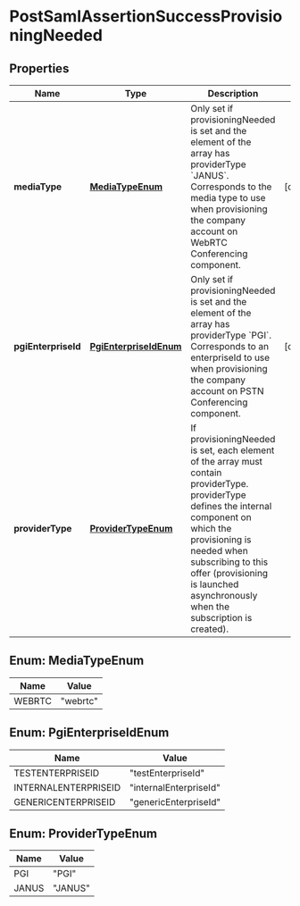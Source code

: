 

# PostSamlAssertionSuccessProvisioningNeeded

## Properties

Name | Type | Description | Notes
------------ | ------------- | ------------- | -------------
**mediaType** | [**MediaTypeEnum**](#MediaTypeEnum) | Only set if provisioningNeeded is set and the element of the array has providerType &#x60;JANUS&#x60;. Corresponds to the media type to use when provisioning the company account on WebRTC Conferencing component. |  [optional]
**pgiEnterpriseId** | [**PgiEnterpriseIdEnum**](#PgiEnterpriseIdEnum) | Only set if provisioningNeeded is set and the element of the array has providerType &#x60;PGI&#x60;. Corresponds to an enterpriseId to use when provisioning the company account on PSTN Conferencing component. |  [optional]
**providerType** | [**ProviderTypeEnum**](#ProviderTypeEnum) | If provisioningNeeded is set, each element of the array must contain providerType. providerType defines the internal component on which the provisioning is needed when subscribing to this offer (provisioning is launched asynchronously when the subscription is created). | 



## Enum: MediaTypeEnum

Name | Value
---- | -----
WEBRTC | &quot;webrtc&quot;



## Enum: PgiEnterpriseIdEnum

Name | Value
---- | -----
TESTENTERPRISEID | &quot;testEnterpriseId&quot;
INTERNALENTERPRISEID | &quot;internalEnterpriseId&quot;
GENERICENTERPRISEID | &quot;genericEnterpriseId&quot;



## Enum: ProviderTypeEnum

Name | Value
---- | -----
PGI | &quot;PGI&quot;
JANUS | &quot;JANUS&quot;



